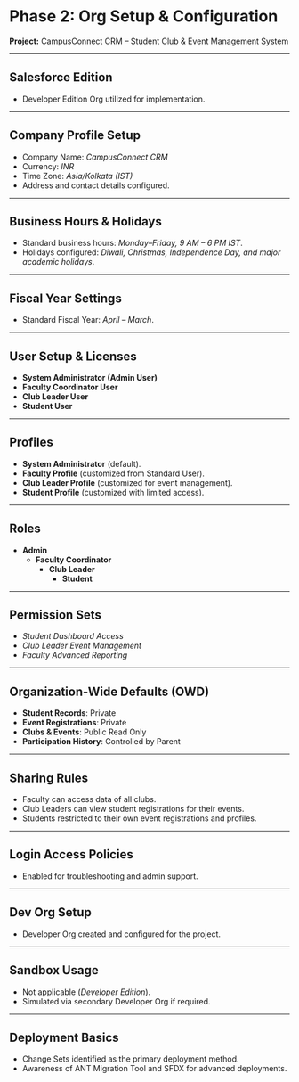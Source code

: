# Phase 2: Org Setup & Configuration  
**Project:** CampusConnect CRM – Student Club & Event Management System  

---

## Salesforce Edition
- Developer Edition Org utilized for implementation.

---

## Company Profile Setup
- Company Name: *CampusConnect CRM*  
- Currency: *INR*  
- Time Zone: *Asia/Kolkata (IST)*  
- Address and contact details configured.

---

## Business Hours & Holidays
- Standard business hours: *Monday–Friday, 9 AM – 6 PM IST*.  
- Holidays configured: *Diwali, Christmas, Independence Day, and major academic holidays*.

---

## Fiscal Year Settings
- Standard Fiscal Year: *April – March*.

---

## User Setup & Licenses
- **System Administrator (Admin User)**  
- **Faculty Coordinator User**  
- **Club Leader User**  
- **Student User**

---

## Profiles
- **System Administrator** (default).  
- **Faculty Profile** (customized from Standard User).  
- **Club Leader Profile** (customized for event management).  
- **Student Profile** (customized with limited access).

---

## Roles
- **Admin**  
  - **Faculty Coordinator**  
    - **Club Leader**  
      - **Student**

---

## Permission Sets
- *Student Dashboard Access*  
- *Club Leader Event Management*  
- *Faculty Advanced Reporting*

---

## Organization-Wide Defaults (OWD)
- **Student Records**: Private  
- **Event Registrations**: Private  
- **Clubs & Events**: Public Read Only  
- **Participation History**: Controlled by Parent  

---

## Sharing Rules
- Faculty can access data of all clubs.  
- Club Leaders can view student registrations for their events.  
- Students restricted to their own event registrations and profiles.  

---

## Login Access Policies
- Enabled for troubleshooting and admin support.

---

## Dev Org Setup
- Developer Org created and configured for the project.

---

## Sandbox Usage
- Not applicable (*Developer Edition*).  
- Simulated via secondary Developer Org if required.

---

## Deployment Basics
- Change Sets identified as the primary deployment method.  
- Awareness of ANT Migration Tool and SFDX for advanced deployments.
